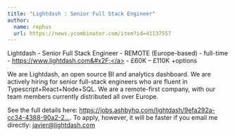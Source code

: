 ```yaml
---
title: "Lightdash : Senior Full Stack Engineer"
author:
  name: rephus
  url: https://news.ycombinator.com/item?id=41137557
---
```

Lightdash - Senior Full Stack Engineer - REMOTE (Europe-based) - full-time - <a href="https:&#x2F;&#x2F;www.lightdash.com&#x2F;">https:&#x2F;&#x2F;www.lightdash.com&#x2F;</a> - £60K – £110K +options

We are Lightdash, an open source BI and analytics dashboard. We are actively hiring for senior full-stack engineers who are fluent in Typescript+React+Node+SQL. We are a remote-first company, with our team members currently distributed all over Europe.

See the full details here: <a href="https:&#x2F;&#x2F;jobs.ashbyhq.com&#x2F;lightdash&#x2F;9efa292a-cc34-4388-90a2-2bed5126ace4">https:&#x2F;&#x2F;jobs.ashbyhq.com&#x2F;lightdash&#x2F;9efa292a-cc34-4388-90a2-2...</a>. To apply, however, it will be faster if you email me directly: javier@lightdash.com
